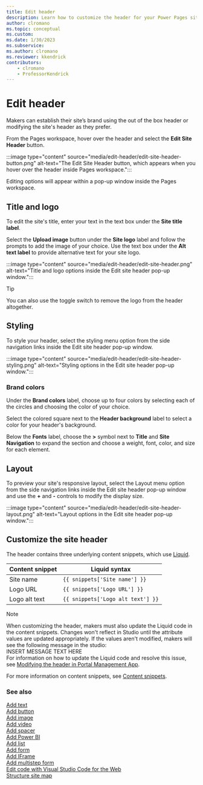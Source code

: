 ```yaml
---
title: Edit header
description: Learn how to customize the header for your Power Pages site.
author: clromano
ms.topic: conceptual
ms.custom: 
ms.date: 1/30/2023
ms.subservice:
ms.author: clromano 
ms.reviewer: kkendrick
contributors:
    - clromano
    - ProfessorKendrick
---
```


# Edit header

Makers can establish their site’s brand using the out of the box header or modifying the site's header as they prefer. 

From the Pages workspace, hover over the header and select the **Edit Site Header** button.

:::image type="content" source="media/edit-header/edit-site-header-button.png" alt-text="The Edit Site Header button, which appears when you hover over the header inside Pages workspace.":::

Editing options will appear within a pop-up window inside the Pages workspace.

## Title and logo

To edit the site's title, enter your text in the text box under the **Site title label**.

Select the **Upload image** button under the **Site logo** label and follow the prompts to add the image of your choice.  Use the text box under the **Alt text label** to provide alternative text for your site logo.

:::image type="content" source="media/edit-header/edit-site-header.png" alt-text="Title and logo options inside the Edit site header pop-up window.":::

> [!TIP]
> You can also use the toggle switch to remove the logo from the header altogether.  

## Styling

To style your header, select the styling menu option from the side navigation links inside the Edit site header pop-up window.

:::image type="content" source="media/edit-header/edit-site-header-styling.png" alt-text="Styling options in the Edit site header pop-up window.":::

### Brand colors

Under the **Brand colors** label, choose up to four colors by selecting each of the circles and choosing the color of your choice.

Select the colored square next to the **Header background** label to select a color for your header's background.

Below the **Fonts** label, choose the **>** symbol next to **Title** and **Site Navigation** to expand the section and choose a weight, font, color, and size for each element.

## Layout

To preview your site's responsive layout, select the Layout menu option from the side navigation links inside the Edit site header pop-up window and use the **+** and **-** controls to modify the display size.

:::image type="content" source="media/edit-header/edit-site-header-layout.png" alt-text="Layout options in the Edit site header pop-up window.":::

## Customize the site header

The header contains three underlying content snippets, which use [Liquid](../configure/liquid-overview.md). 

|Content snippet         |Liquid syntax                        |
|------------------------|-------------------------------------|
|Site name               |```{{ snippets['Site name'] }}```        |
|Logo URL                |```{{ snippets['Logo URL'] }}```         |
|Logo alt text           |```{{ snippets['Logo alt text'] }}```   |

>[!NOTE]
>When customizing the header, makers must also update the Liquid code in the content snippets. Changes won't reflect in Studio until the attribute values are updated appropriately. If the values aren't modified, makers will see the following message in the studio:<br />INSERT MESSAGE TEXT HERE<br />For information on how to update the Liquid code and resolve this issue, see [Modifying the header in Portal Management App](../known-issues.md#modifying-the-header-in-portal-management-app).

For more information on content snippets, see [Content snippets](../configure/content-snippets.md).

### See also

[Add text](add-text.md)<br />
[Add button](add-button.md)<br />
[Add image](add-image.md)<br />
[Add video](add-video.md)<br />
[Add spacer](add-spacer.md)<br />
[Add Power BI](add-power-bi.md)<br />
[Add list](add-list.md)<br />
[Add form](add-form.md)<br />
[Add IFrame](add-iframe.md)<br />
[Add multistep form](multistep-forms.md)<br />
[Edit code with Visual Studio Code for the Web](../configure/visual-studio-code-editor.md)<br />
[Structure site map](structure-site.md)<br />
